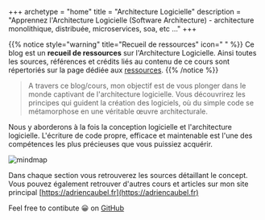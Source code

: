 +++
archetype = "home"
title = "Architecture Logicielle"
description = "Apprennez l'Architecture Logicielle (Software Architecture) - architecture monolithique, distribuée, microservices, soa, etc ..."
+++

{{% notice style="warning" title="Recueil de ressources" icon=" " %}}
Ce blog est un **recueil de ressources** sur l'Architecture Logicielle. Ainsi toutes les sources, références et crédits liés au contenu de ce cours sont répertoriés sur la page dédiée aux [ressources](../more/resources/).
{{% /notice %}}

> A travers ce blog/cours, mon objectif est de vous plonger dans le monde captivant de l'architecture logicielle. Vous découvrirez les principes qui guident la création des logiciels, où du simple code se métamorphose en une véritable œuvre architecturale.

Nous y aborderons à la fois la conception logicielle et l'architecture logicielle. L'écriture de code propre, efficace et maintenable est l'une des compétences les plus précieuses que vous puissiez acquérir.

![mindmap](/images/mindmap.svg)

Dans chaque section vous retrouverez les sources détaillant le concept.
Vous pouvez également retrouver d'autres cours et articles sur mon site principal
[https://adriencaubel.fr](https://adriencaubel.fr)

Feel free to contibute 😀 on [GitHub](https://github.com/adrien1212/livre_architectures_relearn)
